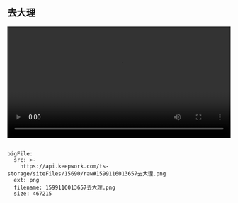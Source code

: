  ## 去大理
 
  <video width="100%" controls controlslist="nodownload nofullscreen noremoteplayback" disablePictureInPicture>
  <source src="https://api.keepwork.com/ts-storage/siteFiles/15691/raw" type="video/mp4" />
  你的浏览器不支持播放
</video>
 
 
```@BigFile

bigFile:
  src: >-
    https://api.keepwork.com/ts-storage/siteFiles/15690/raw#1599116013657去大理.png
  ext: png
  filename: 1599116013657去大理.png
  size: 467215
          
```